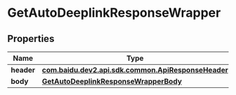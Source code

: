 

# GetAutoDeeplinkResponseWrapper


## Properties

Name | Type | Description | Notes
------------ | ------------- | ------------- | -------------
**header** | [**com.baidu.dev2.api.sdk.common.ApiResponseHeader**](com.baidu.dev2.api.sdk.common.ApiResponseHeader.md) |  |  [optional]
**body** | [**GetAutoDeeplinkResponseWrapperBody**](GetAutoDeeplinkResponseWrapperBody.md) |  |  [optional]



